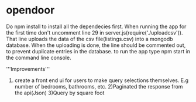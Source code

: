 # opendoor
Do npm install to install all the dependecies first. When running the app for the first time don't uncomment line 29 in server.js(require('./uploadcsv')). That line uploads the data of the csv file(listings.csv) into a mongodb database. 
When the uploading is done, the line should be commented out, to prevent duplicate entries in the database.
to run the app type npm start in the command line console.

'''Improvements'''
1) create a front end ui for users to make query selections themselves. E.g number of bedrooms, bathrooms, etc.
2)Paginated the response from the api(Json)
3)Query by square foot
